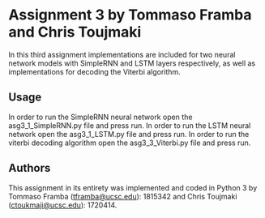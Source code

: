 # Assignment 3 by Tommaso Framba and Chris Toujmaki

In this third assignment implementations are included for two neural network models 
with SimpleRNN and LSTM layers respectively, as well as implementations for 
decoding the Viterbi algorithm. 

## Usage

In order to run the SimpleRNN neural network open the asg3_1_SimpleRNN.py file and press run.
In order to run the LSTM neural network open the asg3_1_LSTM.py file and press run. 
In order to run the viterbi decoding algorithm open the asg3_3_Viterbi.py file and press run.

## Authors
This assignment in its entirety was implemented and coded in Python 3 by Tommaso Framba (tframba@ucsc.edu): 1815342 
and Chris Toujmaki (ctoukmaji@ucsc.edu): 1720414.